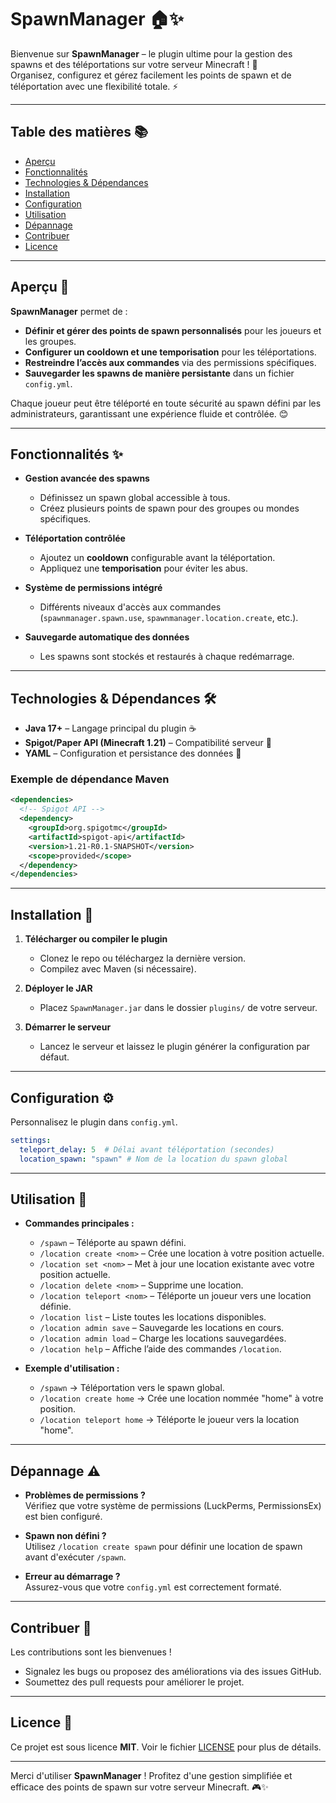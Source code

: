 # SpawnManager 🏠✨

Bienvenue sur **SpawnManager** – le plugin ultime pour la gestion des spawns et des téléportations sur votre serveur Minecraft ! 🚀  
Organisez, configurez et gérez facilement les points de spawn et de téléportation avec une flexibilité totale. ⚡️

---

## Table des matières 📚  
- [Aperçu](#aperçu)  
- [Fonctionnalités](#fonctionnalités)  
- [Technologies & Dépendances](#technologies--dépendances)  
- [Installation](#installation)  
- [Configuration](#configuration)  
- [Utilisation](#utilisation)  
- [Dépannage](#dépannage)  
- [Contribuer](#contribuer)  
- [Licence](#licence)  

---

## Aperçu 🌟

**SpawnManager** permet de :  
- **Définir et gérer des points de spawn personnalisés** pour les joueurs et les groupes.  
- **Configurer un cooldown et une temporisation** pour les téléportations.  
- **Restreindre l’accès aux commandes** via des permissions spécifiques.  
- **Sauvegarder les spawns de manière persistante** dans un fichier `config.yml`.  

Chaque joueur peut être téléporté en toute sécurité au spawn défini par les administrateurs, garantissant une expérience fluide et contrôlée. 😊

---

## Fonctionnalités ✨

- **Gestion avancée des spawns**
  - Définissez un spawn global accessible à tous.
  - Créez plusieurs points de spawn pour des groupes ou mondes spécifiques.

- **Téléportation contrôlée**
  - Ajoutez un **cooldown** configurable avant la téléportation.
  - Appliquez une **temporisation** pour éviter les abus.

- **Système de permissions intégré**
  - Différents niveaux d'accès aux commandes (`spawnmanager.spawn.use`, `spawnmanager.location.create`, etc.).

- **Sauvegarde automatique des données**
  - Les spawns sont stockés et restaurés à chaque redémarrage.

---

## Technologies & Dépendances 🛠️

- **Java 17+** – Langage principal du plugin ☕
- **Spigot/Paper API (Minecraft 1.21)** – Compatibilité serveur 🧱
- **YAML** – Configuration et persistance des données 📄

### Exemple de dépendance Maven
```xml
<dependencies>
  <!-- Spigot API -->
  <dependency>
    <groupId>org.spigotmc</groupId>
    <artifactId>spigot-api</artifactId>
    <version>1.21-R0.1-SNAPSHOT</version>
    <scope>provided</scope>
  </dependency>
</dependencies>
```

---

## Installation 🚀

1. **Télécharger ou compiler le plugin**  
   - Clonez le repo ou téléchargez la dernière version.  
   - Compilez avec Maven (si nécessaire).

2. **Déployer le JAR**  
   - Placez `SpawnManager.jar` dans le dossier `plugins/` de votre serveur.

3. **Démarrer le serveur**  
   - Lancez le serveur et laissez le plugin générer la configuration par défaut.

---

## Configuration ⚙️

Personnalisez le plugin dans `config.yml`.

```yaml
settings:
  teleport_delay: 5  # Délai avant téléportation (secondes)
  location_spawn: "spawn" # Nom de la location du spawn global
```

---

## Utilisation 📜

- **Commandes principales :**  
  - `/spawn` – Téléporte au spawn défini.  
  - `/location create <nom>` – Crée une location à votre position actuelle.  
  - `/location set <nom>` – Met à jour une location existante avec votre position actuelle.  
  - `/location delete <nom>` – Supprime une location.  
  - `/location teleport <nom>` – Téléporte un joueur vers une location définie.  
  - `/location list` – Liste toutes les locations disponibles.  
  - `/location admin save` – Sauvegarde les locations en cours.  
  - `/location admin load` – Charge les locations sauvegardées.  
  - `/location help` – Affiche l’aide des commandes `/location`.

- **Exemple d'utilisation :**
  - `/spawn` → Téléportation vers le spawn global.
  - `/location create home` → Crée une location nommée "home" à votre position.
  - `/location teleport home` → Téléporte le joueur vers la location "home".

---

## Dépannage ⚠️

- **Problèmes de permissions ?**  
  Vérifiez que votre système de permissions (LuckPerms, PermissionsEx) est bien configuré.

- **Spawn non défini ?**  
  Utilisez `/location create spawn` pour définir une location de spawn avant d'exécuter `/spawn`.

- **Erreur au démarrage ?**  
  Assurez-vous que votre `config.yml` est correctement formaté.

---

## Contribuer 🤝

Les contributions sont les bienvenues !  
- Signalez les bugs ou proposez des améliorations via des issues GitHub.  
- Soumettez des pull requests pour améliorer le projet.

---

## Licence 📄

Ce projet est sous licence **MIT**. Voir le fichier [LICENSE](LICENSE) pour plus de détails.

---

Merci d'utiliser **SpawnManager** ! Profitez d'une gestion simplifiée et efficace des points de spawn sur votre serveur Minecraft. 🎮✨
